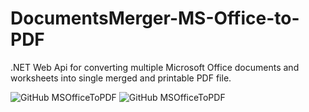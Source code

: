 # DocumentsMerger-MS-Office-to-PDF

.NET Web Api for converting multiple Microsoft Office documents and worksheets into single merged and printable PDF file.

![GitHub MSOfficeToPDF](https://external-content.duckduckgo.com/iu/?u=https%3A%2F%2Ftse1.mm.bing.net%2Fth%3Fid%3DOIP.4X5H1d_c6gx78t_Wv1X22AAAAA%26pid%3DApi&f=1) ![GitHub MSOfficeToPDF](https://external-content.duckduckgo.com/iu/?u=https%3A%2F%2Ftse2.mm.bing.net%2Fth%3Fid%3DOIP.5PtkpNpJCz0yaH_-moeaCQHaHa%26pid%3DApi&f=1)


